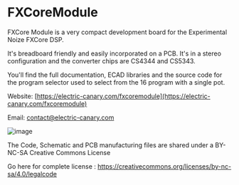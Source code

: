 # FXCoreModule

FXCore Module is a very compact development board for the Experimental Noize FXCore DSP.

It's breadboard friendly and easily incorporated on a PCB. It's in a stereo configuration and the converter chips are CS4344 and CS5343.

You'll find the full documentation, ECAD libraries and the source code for the program selector used to select from the 16 program with a single pot.

Website: [https://electric-canary.com/fxcoremodule](https://electric-canary.com/fxcoremodule)

Email: contact@electric-canary.com

![image](https://user-images.githubusercontent.com/52302192/150705512-55b1d25b-ccc2-4de6-b54e-582dfa26ed95.png)


The Code, Schematic and PCB manufacturing files are shared under a BY-NC-SA Creative Commons License

Go here for complete license : https://creativecommons.org/licenses/by-nc-sa/4.0/legalcode
